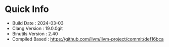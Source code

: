 # Quick Info
* Build Date : 2024-03-03
* Clang Version : 19.0.0git
* Binutils Version : 2.40
* Compiled Based : https://github.com/llvm/llvm-project/commit/def16bca
